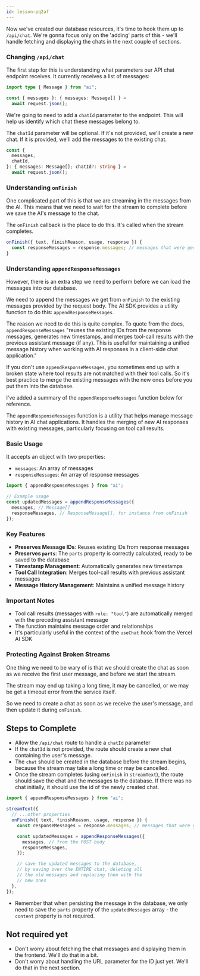 ```yaml
---
id: lesson-pq2af
---
```


Now we've created our database resources, it's time to hook them up to `/api/chat`. We're gonna focus only on the 'adding' parts of this - we'll handle fetching and displaying the chats in the next couple of sections.

### Changing `/api/chat`

The first step for this is understanding what parameters our API chat endpoint receives. It currently receives a list of messages:

```ts
import type { Message } from "ai";

const { messages }: { messages: Message[] } =
  await request.json();
```

We're going to need to add a `chatId` parameter to the endpoint. This will help us identify which chat these messages belong to.

The `chatId` parameter will be optional. If it's not provided, we'll create a new chat. If it is provided, we'll add the messages to the existing chat.

```ts
const {
  messages,
  chatId,
}: { messages: Message[]; chatId?: string } =
  await request.json();
```

### Understanding `onFinish`

One complicated part of this is that we are streaming in the messages from the AI. This means that we need to wait for the stream to complete before we save the AI's message to the chat.

The `onFinish` callback is the place to do this. It's called when the stream completes.

```ts
onFinish({ text, finishReason, usage, response }) {
  const responseMessages = response.messages; // messages that were generated
}
```

### Understanding `appendResponseMessages`

However, there is an extra step we need to perform before we can load the messages into our database.

We need to append the messages we get from `onFinish` to the existing messages provided by the request body. The AI SDK provides a utility function to do this: `appendResponseMessages`.

The reason we need to do this is quite complex. To quote from the docs, `appendResponseMessages` "reuses the existing IDs from the response messages, generates new timestamps, and merges tool-call results with the previous assistant message (if any). This is useful for maintaining a unified message history when working with AI responses in a client-side chat application."

If you don't use `appendResponseMessages`, you sometimes end up with a broken state where tool results are not matched with their tool calls. So it's best practice to merge the existing messages with the new ones before you put them into the database.

I've added a summary of the `appendResponseMessages` function below for reference.

<AISummary title="Understanding `appendResponseMessages`" href="https://sdk.vercel.ai/docs/reference/ai-sdk-ui/append-response-messages">

The `appendResponseMessages` function is a utility that helps manage message history in AI chat applications. It handles the merging of new AI responses with existing messages, particularly focusing on tool call results.

### Basic Usage

It accepts an object with two properties:

- `messages`: An array of messages
- `responseMessages`: An array of response messages

```ts
import { appendResponseMessages } from "ai";

// Example usage
const updatedMessages = appendResponseMessages({
  messages, // Message[]
  responseMessages, // ResponseMessage[], for instance from onFinish
});
```

### Key Features

- **Preserves Message IDs**: Reuses existing IDs from response messages
- **Preserves `parts`**: The `parts` property is correctly calculated, ready to be saved to the database
- **Timestamp Management**: Automatically generates new timestamps
- **Tool Call Integration**: Merges tool-call results with previous assistant messages
- **Message History Management**: Maintains a unified message history

### Important Notes

- Tool call results (messages with `role: "tool"`) are automatically merged with the preceding assistant message
- The function maintains message order and relationships
- It's particularly useful in the context of the `useChat` hook from the Vercel AI SDK

</AISummary>

### Protecting Against Broken Streams

One thing we need to be wary of is that we should create the chat as soon as we receive the first user message, and before we start the stream.

The stream may end up taking a long time, it may be cancelled, or we may be get a timeout error from the service itself.

So we need to create a chat as soon as we receive the user's message, and then update it during `onFinish`.

## Steps to Complete

- Allow the `/api/chat` route to handle a `chatId` parameter
- If the `chatId` is not provided, the route should create a new chat containing the user's message.
- The `chat` should be created in the database before the stream begins, because the stream may take a long time or may be cancelled.
- Once the stream completes (using `onFinish` in `streamText`), the route should save the chat and the messages to the database. If there was no chat initially, it should use the id of the newly created chat.

```ts
import { appendResponseMessages } from "ai";

streamText({
  // ...other properties
  onFinish({ text, finishReason, usage, response }) {
    const responseMessages = response.messages; // messages that were generated

    const updatedMessages = appendResponseMessages({
      messages, // from the POST body
      responseMessages,
    });

    // save the updated messages to the database,
    // by saving over the ENTIRE chat, deleting all
    // the old messages and replacing them with the
    // new ones
  },
});
```

- Remember that when persisting the message in the database, we only need to save the `parts` property of the `updatedMessages` array - the `content` property is not required.

## Not required yet

- Don't worry about fetching the chat messages and displaying them in the frontend. We'll do that in a bit.
- Don't worry about handling the URL parameter for the ID just yet. We'll do that in the next section.
